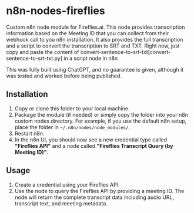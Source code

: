 # n8n-nodes-fireflies

Custom n8n node module for Fireflies.ai.
This node provides transcription information based on the Meeting ID that you can collect from their webhook call to you n8n installation.
It also provides the full transcription and a script to convert the transcription to SRT and TXT. Right now, just copy and paste the content of convert-sentence-to-srt-txt[convert-sentence-to-srt-txt.py] in a script node in n8n

This was fully built using ChatGPT, and no guarantee is given, although it was tested and worked before being published.

## Installation

1. Copy or clone this folder to your local machine.
2. Package the module (if needed) or simply copy the folder into your n8n custom nodes directory. For example, if you use the default n8n setup, place the folder in `~/.n8n/nodes/node_modules/`.
3. Restart n8n.
4. In the n8n UI, you should now see a new credential type called **"Fireflies API"** and a node called **"Fireflies Transcript Query (by Meeting ID)"**.

## Usage

1. Create a credential using your Fireflies API
2. Use the node to query the Fireflies API by providing a meeting ID. The node will return the complete transcript data including audio URL, transcript text, and meeting metadata.
